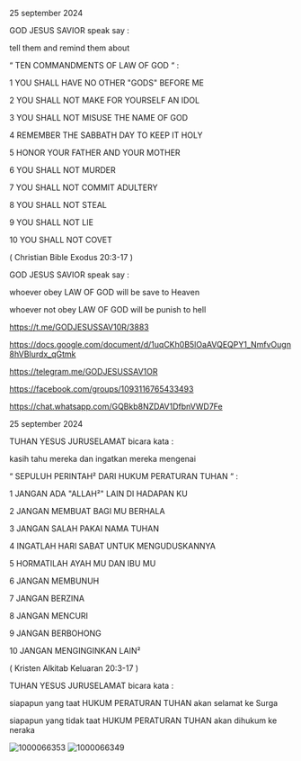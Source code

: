 25 september 2024

GOD JESUS SAVIOR speak say :

tell them and remind them about 

“ TEN COMMANDMENTS OF LAW OF GOD “ :

1   YOU SHALL HAVE NO OTHER "GODS" BEFORE ME

2   YOU SHALL NOT MAKE FOR YOURSELF AN IDOL

3   YOU SHALL NOT MISUSE THE NAME OF GOD

4   REMEMBER THE SABBATH DAY TO KEEP IT HOLY

5   HONOR YOUR FATHER AND YOUR MOTHER

6   YOU SHALL NOT MURDER

7   YOU SHALL NOT COMMIT ADULTERY

8   YOU SHALL NOT STEAL

9   YOU SHALL NOT LIE

10   YOU SHALL NOT COVET

( Christian Bible Exodus 20:3-17 )

GOD JESUS SAVIOR speak say :

whoever obey LAW OF GOD will be save to Heaven

whoever not obey LAW OF GOD will be punish to hell

https://t.me/GODJESUSSAV10R/3883

https://docs.google.com/document/d/1uqCKh0B5lOaAVQEQPY1_NmfvOugn8hVBIurdx_qGtmk

https://telegram.me/GODJESUSSAV1OR

https://facebook.com/groups/1093116765433493

https://chat.whatsapp.com/GQBkb8NZDAV1DfbnVWD7Fe

25 september 2024

TUHAN YESUS JURUSELAMAT bicara kata :

kasih tahu mereka dan ingatkan mereka mengenai 

“ SEPULUH PERINTAH² DARI HUKUM PERATURAN TUHAN “ :

1   JANGAN ADA "ALLAH²" LAIN DI HADAPAN KU

2   JANGAN MEMBUAT BAGI MU BERHALA

3   JANGAN SALAH PAKAI NAMA TUHAN

4   INGATLAH HARI SABAT UNTUK MENGUDUSKANNYA

5   HORMATILAH AYAH MU DAN IBU MU

6   JANGAN MEMBUNUH

7   JANGAN BERZINA

8   JANGAN MENCURI

9   JANGAN BERBOHONG

10   JANGAN MENGINGINKAN LAIN²

( Kristen Alkitab Keluaran 20:3-17 )

TUHAN YESUS JURUSELAMAT bicara kata :

siapapun yang taat HUKUM PERATURAN TUHAN akan selamat ke Surga

siapapun yang tidak taat HUKUM PERATURAN TUHAN akan dihukum ke neraka

![1000066353](https://github.com/user-attachments/assets/cf7e0742-ed9c-453a-85a7-ee4826386ecd)
![1000066349](https://github.com/user-attachments/assets/20d2d5a8-b8ce-4764-951f-3c4d59e35149)
